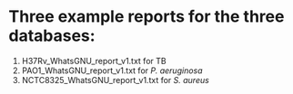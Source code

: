 # Three example reports for the three databases:
1. H37Rv_WhatsGNU_report_v1.txt for TB
2. PAO1_WhatsGNU_report_v1.txt for _P. aeruginosa_
3. NCTC8325_WhatsGNU_report_v1.txt for _S. aureus_
